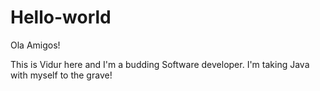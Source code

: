 # Hello-world
Ola Amigos!

This is Vidur here and I'm a budding Software developer.
I'm taking Java with myself to the grave!
